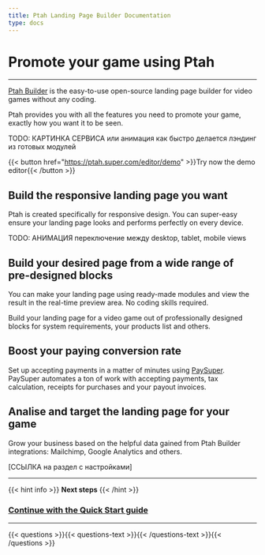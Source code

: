 ```yaml
---
title: Ptah Landing Page Builder Documentation
type: docs
---
```


# Promote your game using Ptah
***

[Ptah Builder](https://ptah.super.com) is the easy-to-use open-source landing page builder for video games without any coding.

Ptah provides you with all the features you need to promote your game, exactly how you want it to be seen.

TODO: КАРТИНКА СЕРВИСА или анимация как быстро делается лэндинг из готовых модулей

{{< button href="https://ptah.super.com/editor/demo" >}}Try now the demo editor{{< /button >}}

## Build the responsive landing page you want

Ptah is created specifically for responsive design. You can super-easy ensure your landing page looks and performs perfectly on every device. 

TODO: АНИМАЦИЯ переключение между desktop, tablet, mobile views

## Build your desired page from a wide range of pre-designed blocks

You can make your landing page using ready-made modules and view the result in the real-time preview area.
No coding skills required.

Build your landing page for a video game out of professionally designed blocks for system requirements, your products list and others.

## Boost your paying conversion rate

Set up accepting payments in a matter of minutes using [PaySuper](https://docs.pay.super.com/docs/payments). 
PaySuper automates a ton of work with accepting payments, tax calculation, receipts for purchases and your payout invoices. 

## Analise and target the landing page for your game

Grow your business based on the helpful data gained from Ptah Builder integrations: Mailchimp, Google Analytics and others.

[ССЫЛКА на раздел с настройками]

***

{{< hint info >}}
**Next steps**
{{< /hint >}}

### [**Continue with the Quick Start guide**](/docs/quick-start)

***

{{< questions >}}{{< questions-text >}}{{< /questions-text >}}{{< /questions >}}